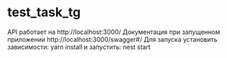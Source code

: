 # test_task_tg

API работает на http://localhost:3000/ 
Документация при запущенном приложении http://localhost:3000/swagger#/
Для запуска установить зависимости: yarn install и запустить: nest start